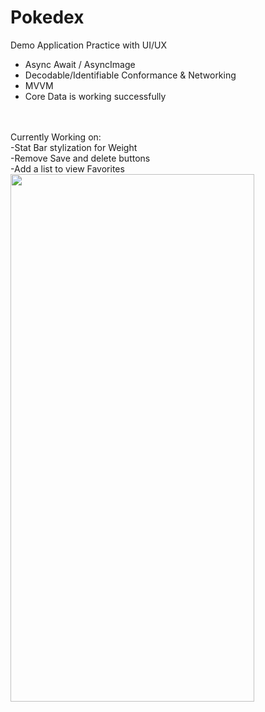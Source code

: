 # Pokedex
Demo Application
Practice with UI/UX
- Async Await / AsyncImage
- Decodable/Identifiable Conformance & Networking
- MVVM
- Core Data is working successfully
<br/>
<br/>Currently Working on: 
<br/>-Stat Bar stylization for Weight
<br/>-Remove Save and delete buttons
<br/>-Add a list to view Favorites

<img src="https://user-images.githubusercontent.com/29667033/142814761-41309157-77d2-49ee-9bfb-48337d0abe96.gif" width="390" height="844">
